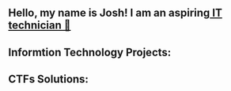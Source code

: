 ## Hello, my name is Josh! I am an aspiring<a href="https://www.linkedin.com/in/jgomez2126"> IT technician 👋</a>


## Informtion Technology Projects:



## CTFs Solutions:


